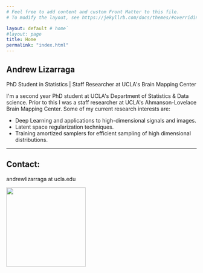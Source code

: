 ```yaml
---
# Feel free to add content and custom Front Matter to this file.
# To modify the layout, see https://jekyllrb.com/docs/themes/#overriding-theme-defaults

layout: default # home`
#layout: page
title: Home
permalink: "index.html"
---
```


## Andrew Lizarraga

PhD Student in Statistics | Staff Researcher at UCLA's Brain Mapping Center

I'm a second year PhD student at UCLA's Department of Statistics & Data science. 
Prior to this I was a staff researcher at UCLA's Ahmanson-Lovelace Brain Mapping Center.
Some of my current research interests are:

* Deep Learning and applications to high-dimensional signals and images.
* Latent space regularization techniques.
* Training amortized samplers for efficient sampling of high dimensional distributions.

---
## Contact:

andrewlizarraga at ucla.edu

<img src="https://drewrl3v.github.io/animations/trefoil_new.gif" width="210" />